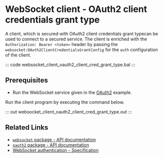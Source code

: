 # WebSocket client - OAuth2 client credentials grant type

A client, which is secured with OAuth2 client credentials grant typecan be used to connect to a secured service. The client is enriched with the `Authorization: Bearer <token>` header by passing the `websocket:OAuth2ClientCredentialsGrantConfig` for the `auth` configuration of the client.

::: code websocket_client_oauth2_client_cred_grant_type.bal :::

## Prerequisites
- Run the WebSocket service given in the [OAuth2](/learn/by-example/websocket-service-oauth2/) example.

Run the client program by executing the command below.

::: out websocket_client_oauth2_client_cred_grant_type.out :::

## Related Links
- [`websocket` package - API documentation](https://lib.ballerina.io/ballerina/websocket/latest)
- [`oauth2` package - API documentation](https://lib.ballerina.io/ballerina/oauth2/latest/)
- [WebSocket authentication - Specification](/spec/websocket/#52-authentication-and-authorization)
